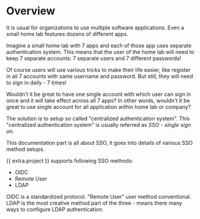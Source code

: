 # Overview

It is usual for organizations to use multiple software applications. Even a
small home lab features dozens of different apps.

Imagine a small home lab with 7 apps and each of those app uses separate
authentication system. This means that the user of the home lab will need to
keep 7 separate accounts: 7 separate users and 7 different passwords!

Of course users will use various tricks to make their life easier, like register
in all 7 accounts with same username and password. But still, they will need
to sign in daily - 7 times!

Wouldn't it be great to have one single account with which user can sign in
once and it will take effect across all 7 apps? In other words, wouldn't it
be great to use single account for all application within home
lab or company?

The solution is to setup so called "centralized authentication system".
This "centralized authentication system" is usually referred
as *SSO* - *single sign on*.

This documentation part is all about SSO, it goes into details of various SSO
method setups.

{{ extra.project }} supports following SSO methods:

- OIDC
- Remote User
- LDAP

OIDC is a standardized protocol.
"Remote User" user method conventional.
LDAP is the most creative method part of the three - means there many ways
to configure LDAP authentication.